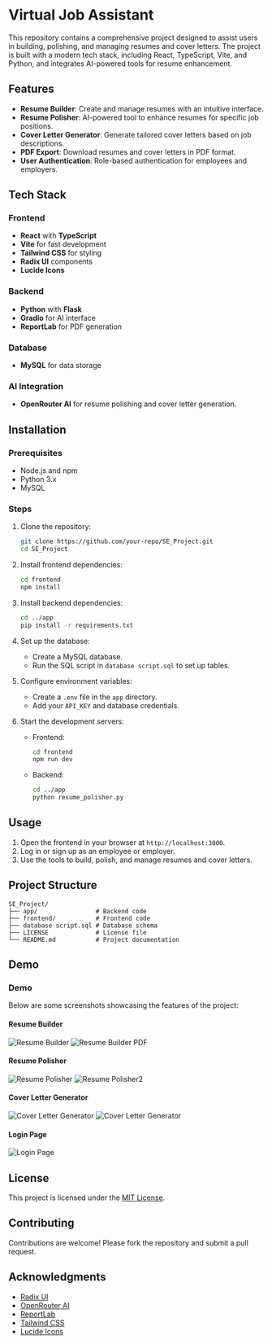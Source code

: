 # Virtual Job Assistant

This repository contains a comprehensive project designed to assist users in building, polishing, and managing resumes and cover letters. The project is built with a modern tech stack, including React, TypeScript, Vite, and Python, and integrates AI-powered tools for resume enhancement.

## Features

- **Resume Builder**: Create and manage resumes with an intuitive interface.
- **Resume Polisher**: AI-powered tool to enhance resumes for specific job positions.
- **Cover Letter Generator**: Generate tailored cover letters based on job descriptions.
- **PDF Export**: Download resumes and cover letters in PDF format.
- **User Authentication**: Role-based authentication for employees and employers.

## Tech Stack

### Frontend
- **React** with **TypeScript**
- **Vite** for fast development
- **Tailwind CSS** for styling
- **Radix UI** components
- **Lucide Icons**

### Backend
- **Python** with **Flask**
- **Gradio** for AI interface
- **ReportLab** for PDF generation

### Database
- **MySQL** for data storage

### AI Integration
- **OpenRouter AI** for resume polishing and cover letter generation.

## Installation

### Prerequisites
- Node.js and npm
- Python 3.x
- MySQL

### Steps
1. Clone the repository:
    ```bash
    git clone https://github.com/your-repo/SE_Project.git
    cd SE_Project
    ```

2. Install frontend dependencies:
    ```bash
    cd frontend
    npm install
    ```

3. Install backend dependencies:
    ```bash
    cd ../app
    pip install -r requirements.txt
    ```

4. Set up the database:
    - Create a MySQL database.
    - Run the SQL script in `database script.sql` to set up tables.

5. Configure environment variables:
    - Create a `.env` file in the `app` directory.
    - Add your `API_KEY` and database credentials.

6. Start the development servers:
    - Frontend:
      ```bash
      cd frontend
      npm run dev
      ```
    - Backend:
      ```bash
      cd ../app
      python resume_polisher.py
      ```

## Usage

1. Open the frontend in your browser at `http://localhost:3000`.
2. Log in or sign up as an employee or employer.
3. Use the tools to build, polish, and manage resumes and cover letters.

## Project Structure

```
SE_Project/
├── app/                # Backend code
├── frontend/           # Frontend code
├── database script.sql # Database schema
├── LICENSE             # License file
└── README.md           # Project documentation
```
## Demo

### Demo

Below are some screenshots showcasing the features of the project:

#### Resume Builder
![Resume Builder](./demo/job_assistant5.png)
![Resume Builder PDF](./demo/job_assistant6.png)


#### Resume Polisher
![Resume Polisher](./demo/job_assistant.png)
![Resume Polisher2](./demo/job_assistant2.png)

#### Cover Letter Generator
![Cover Letter Generator](./demo/job_assistant3.png)
![Cover Letter Generator](./demo/job_assistant-4.png)

#### Login Page
![Login Page](./demo/job_assistant7.png)

## License

This project is licensed under the [MIT License](LICENSE).

## Contributing

Contributions are welcome! Please fork the repository and submit a pull request.

## Acknowledgments

- [Radix UI](https://www.radix-ui.com/)
- [OpenRouter AI](https://openrouter.ai/)
- [ReportLab](https://www.reportlab.com/)
- [Tailwind CSS](https://tailwindcss.com/)
- [Lucide Icons](https://lucide.dev/)  
